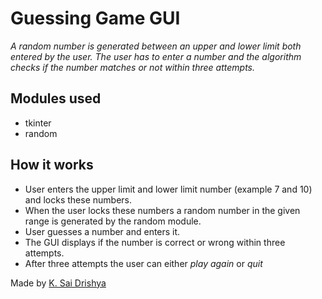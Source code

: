 # Guessing Game GUI

_A random number is generated between an upper and lower limit both entered by the user. The user has to enter a number and the algorithm checks if the number matches or not within three attempts._

## Modules used

- tkinter
- random

## How it works

- User enters the upper limit and lower limit number (example 7 and 10) and locks these numbers.
- When the user locks these numbers a random number in the given range is generated by the random module.
- User guesses a number and enters it.
- The GUI displays if the number is correct or wrong within three attempts.
- After three attempts the user can either _play again_ or _quit_

Made by [K. Sai Drishya](https://github.com/saidrishya)
